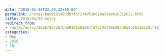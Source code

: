 ```yaml
---
date: "2018-05-28T23:49:32+10:00"
permalink: /notes/ba69191e8dd97fd7374df26628a58a6b16312622.html
title: 2018/05/28 entry
redirect_from:
- /notes/entry/2018/05/28/ba69191e8dd97fd7374df26628a58a6b16312622.html
categories:
- May
- 2018
- 28
---
```


